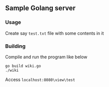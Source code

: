 ## Sample Golang server

### Usage
Create say `test.txt` file with some contents in it

### Building
Compile and run the program like below

```
go build wiki.go
./wiki
```

Access `localhost:8080\view\test`
